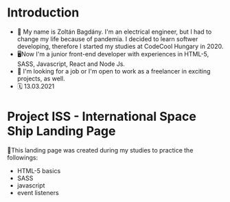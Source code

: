 # Introduction
- 👦 My name is Zoltán Bagdány. I'm an electrical engineer, but I had to change my life because of pandemia. I decided to learn softwer developing, therefore I started my studies at CodeCool Hungary in 2020. 
- 🖥Now I'm a junior front-end developer with experiences in HTML-5, SASS, Javascript, React and Node Js.
- 🔎 I'm looking for a job or I'm open to work as a freelancer in exciting projects, as well. 
- 🗓 13.03.2021

# Project ISS - International Space Ship Landing Page
📂This landing page was created during my studies to practice the followings:
- HTML-5 basics
- SASS
- javascript
- event listeners

